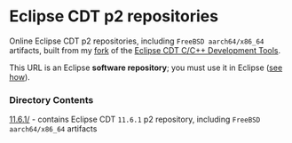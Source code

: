 # Eclipse CDT p2 repositories

Online Eclipse CDT p2 repositories, including `FreeBSD aarch64/x86_64` artifacts, built from my [fork](https://github.com/chirontt/eclipse-cdt) of the [Eclipse CDT C/C++ Development Tools](https://github.com/eclipse-cdt/cdt).

This URL is an Eclipse **software repository**; you must use it in Eclipse ([see how](https://help.eclipse.org/topic/org.eclipse.platform.doc.user/tasks/tasks-127.htm)).

### Directory Contents

[11.6.1/](11.6.1) - contains Eclipse CDT `11.6.1` p2 repository, including `FreeBSD aarch64/x86_64` artifacts  
